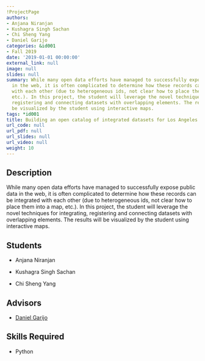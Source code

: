 ```yaml
---
!ProjectPage
authors:
- Anjana Niranjan
- Kushagra Singh Sachan
- Chi Sheng Yang
- Daniel Garijo
categories: &id001
- Fall 2019
date: '2019-01-01 00:00:00'
external_link: null
image: null
slides: null
summary: While many open data efforts have managed to successfully expose public data
  in the web, it is often complicated to determine how these records can be integrated
  with each other (due to heterogeneous ids, not clear how to place them into a map,
  etc.). In this project, the student will leverage the novel techniques for integrating,
  registering and connecting datasets with overlapping elements. The results will
  be visualized by the student using interactive maps.
tags: *id001
title: Building an open catalog of integrated datasets for Los Angeles
url_code: null
url_pdf: null
url_slides: null
url_video: null
weight: 10
---
```

## Description

While many open data efforts have managed to successfully expose public data in the web, it is often complicated to determine how these records can be integrated with each other (due to heterogeneous ids, not clear how to place them into a map, etc.). In this project, the student will leverage the novel techniques for integrating, registering and connecting datasets with overlapping elements. The results will be visualized by the student using interactive maps.





## Students

* Anjana Niranjan

* Kushagra Singh Sachan

* Chi Sheng Yang

## Advisors

* [Daniel Garijo](../../../author/daniel-garijo)

## Skills Required


* Python